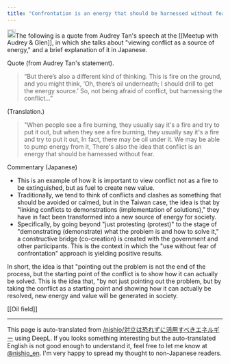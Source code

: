 ```yaml
---
title: "Confrontation is an energy that should be harnessed without fear."
---
```


<img src='https://scrapbox.io/api/pages/nishio-en/o1 Pro/icon' alt='o1 Pro.icon' height="19.5"/>The following is a quote from Audrey Tan's speech at the [[Meetup with Audrey & Glen]], in which she talks about "viewing conflict as a source of energy," and a brief explanation of it in Japanese.

Quote (from Audrey Tan's statement).
> “But there’s also a different kind of thinking. This is fire on the ground, and you might think, ‘Oh, there’s oil underneath; I should drill to get the energy source.’ So, not being afraid of conflict, but harnessing the conflict…”

(Translation.)
> "When people see a fire burning, they usually say it's a fire and try to put it out, but when they see a fire burning, they usually say it's a fire and try to put it out,
> In fact, there may be oil under it. We may be able to pump energy from it,
> There's also the idea that conflict is an energy that should be harnessed without fear.

Commentary (Japanese)
- This is an example of how it is important to view conflict not as a fire to be extinguished, but as fuel to create new value.
- Traditionally, we tend to think of conflicts and clashes as something that should be avoided or calmed, but in the Taiwan case, the idea is that by "linking conflicts to demonstrations (implementation of solutions)," they have in fact been transformed into a new source of energy for society.
- Specifically, by going beyond "just protesting (protest)" to the stage of "demonstrating (demonstrate) what the problem is and how to solve it," a constructive bridge (co-creation) is created with the government and other participants. This is the context in which the "use without fear of confrontation" approach is yielding positive results.

In short, the idea is that "pointing out the problem is not the end of the process, but the starting point of the conflict is to show how it can actually be solved. This is the idea that, "by not just pointing out the problem, but by taking the conflict as a starting point and showing how it can actually be resolved, new energy and value will be generated in society.

[[Oil field]]

---
This page is auto-translated from [/nishio/対立は恐れずに活用すべきエネルギー](https://scrapbox.io/nishio/対立は恐れずに活用すべきエネルギー) using DeepL. If you looks something interesting but the auto-translated English is not good enough to understand it, feel free to let me know at [@nishio_en](https://twitter.com/nishio_en). I'm very happy to spread my thought to non-Japanese readers.